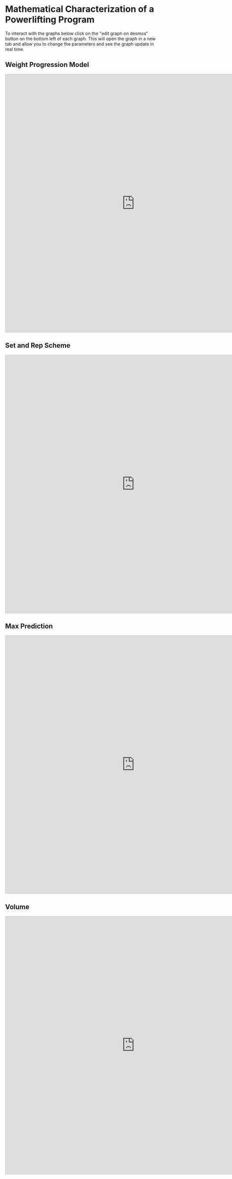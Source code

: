# Mathematical Characterization of a Powerlifting Program

To interact with the graphs below click on the "edit graph on desmos" button on the bottom left of each graph. This will open the graph in a new tab and allow you to change the parameters and see the graph update in real time.

## Weight Progression Model

<iframe src="https://www.desmos.com/calculator/bwofu0pidu?embed" width="832" height="832" style="border: 1px solid #ccc" frameborder=0></iframe>

## Set and Rep Scheme

<iframe src="https://www.desmos.com/calculator/dgo4od1fnh?embed" width="832" height="832" style="border: 1px solid #ccc" frameborder=0></iframe>

## Max Prediction

<iframe src="https://www.desmos.com/calculator/ooua5fkdy7?embed" width="832" height="832" style="border: 1px solid #ccc" frameborder=0></iframe>

## Volume

<iframe src="https://www.desmos.com/calculator/cniaskasnp?embed" width="832" height="832" style="border: 1px solid #ccc" frameborder=0></iframe>
